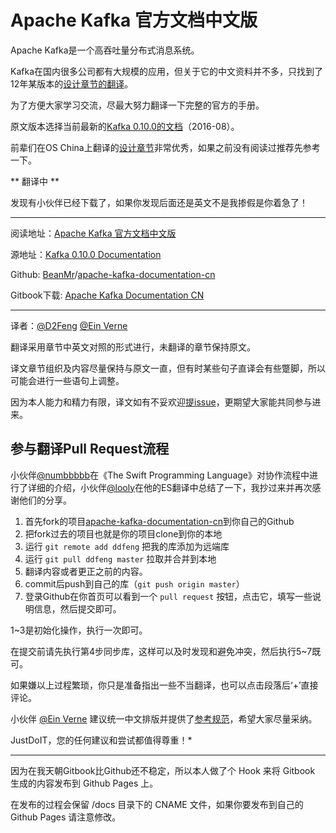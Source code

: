 # Apache Kafka 官方文档中文版

Apache Kafka是一个高吞吐量分布式消息系统。

Kafka在国内很多公司都有大规模的应用，但关于它的中文资料并不多，只找到了12年某版本的[设计章节的翻译](http://www.oschina.net/translate/kafka-design?lang=chs&page=1#)。

为了方便大家学习交流，尽最大努力翻译一下完整的官方的手册。

原文版本选择当前最新的[Kafka 0.10.0的文档](http://kafka.apache.org/documentation.html)（2016-08）。

前辈们在OS China上翻译的[设计章节](http://www.oschina.net/translate/kafka-design?lang=chs&page=1#)非常优秀，如果之前没有阅读过推荐先参考一下。

** 翻译中 **

发现有小伙伴已经下载了，如果你发现后面还是英文不是我掺假是你着急了！

---

阅读地址：[Apache Kafka 官方文档中文版](http://kafkadoc.beanmr.com/)

源地址：[Kafka 0.10.0 Documentation](http://kafka.apache.org/documentation.html)

Github: [BeanMr](https://github.com/BeanMr)/[apache-kafka-documentation-cn](https://github.com/BeanMr/apache-kafka-documentation-cn)

Gitbook下载: [Apache Kafka Documentation CN](https://www.gitbook.com/book/ddfeng/apache-kafka-documentation-cn/details)

---

译者：[@D2Feng](https://github.com/BeanMr) [@Ein Verne](https://github.com/einverne)

翻译采用章节中英文对照的形式进行，未翻译的章节保持原文。

译文章节组织及内容尽量保持与原文一直，但有时某些句子直译会有些蹩脚，所以可能会进行一些语句上调整。

因为本人能力和精力有限，译文如有不妥欢迎[提issue](https://github.com/BeanMr/apache-kafka-documentation-cn/issues)，更期望大家能共同参与进来。

## 参与翻译Pull Request流程

小伙伴[@numbbbbb](https://github.com/numbbbbb)在《The Swift Programming Language》对协作流程中进行了详细的介绍，小伙伴[@looly](https://github.com/looly)在他的ES翻译中总结了一下，我抄过来并再次感谢他们的分享。

1. 首先fork的项目[apache-kafka-documentation-cn](https://github.com/BeanMr/apache-kafka-documentation-cn)到你自己的Github
2. 把fork过去的项目也就是你的项目clone到你的本地 
3. 运行 `git remote add ddfeng` 把我的库添加为远端库 
4. 运行 `git pull ddfeng master` 拉取并合并到本地 
5. 翻译内容或者更正之前的内容。
6. commit后push到自己的库（`git push origin master`） 
7. 登录Github在你首页可以看到一个 `pull request` 按钮，点击它，填写一些说明信息，然后提交即可。 

1~3是初始化操作，执行一次即可。

在提交前请先执行第4步同步库，这样可以及时发现和避免冲突，然后执行5~7既可。

如果嫌以上过程繁琐，你只是准备指出一些不当翻译，也可以点击段落后‘+’直接评论。

小伙伴 [@Ein Verne](https://github.com/einverne) 建议统一中文排版并提供了[参考规范](https://github.com/sparanoid/chinese-copywriting-guidelines/blob/master/README.md)，希望大家尽量采纳。 

JustDoIT，您的任何建议和尝试都值得尊重！*

----

因为在我天朝Gitbook比Github还不稳定，所以本人做了个 Hook 来将 Gitbook 生成的内容发布到 Github Pages 上。

在发布的过程会保留 /docs 目录下的 CNAME 文件，如果你要发布到自己的 Github Pages 请注意修改。